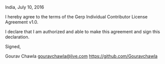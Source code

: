 India, July 10, 2016

I hereby agree to the terms of the Gerp Individual Contributor License Agreement v1.0.

I declare that I am authorized and able to make this agreement and sign this declaration.

Signed,

Gourav Chawla gouravchawla@live.com https://github.com/Gouravchawla
